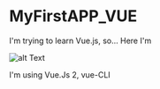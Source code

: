 # MyFirstAPP_VUE
I'm trying to learn Vue.js, so... Here I'm

![alt Text](https://encrypted-tbn0.gstatic.com/images?q=tbn:ANd9GcSClupQ__3oOAhPtyKNl9OEvaCqJh7DC8PSvgPA4ttIT9qJfMdM)

I'm using Vue.Js 2, vue-CLI
